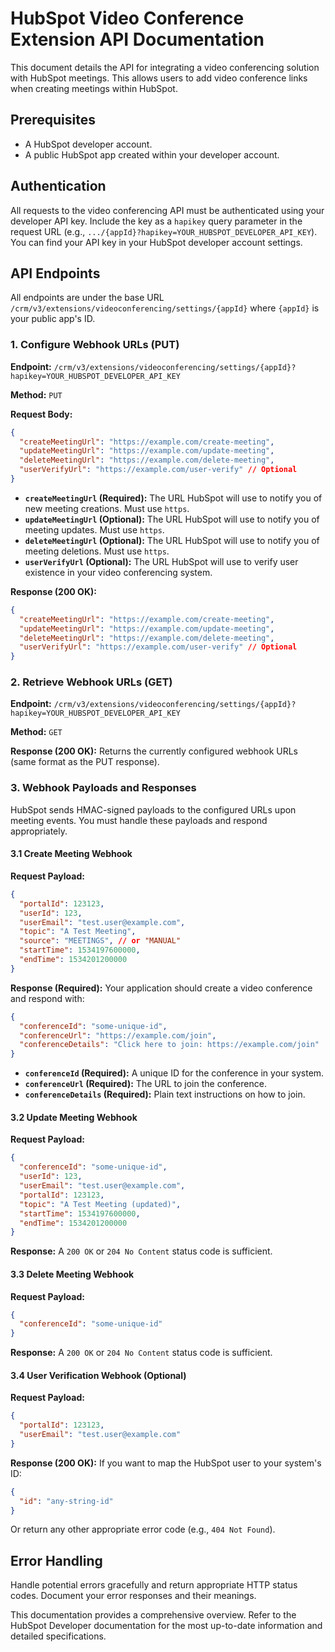 # HubSpot Video Conference Extension API Documentation

This document details the API for integrating a video conferencing solution with HubSpot meetings.  This allows users to add video conference links when creating meetings within HubSpot.

## Prerequisites

* A HubSpot developer account.
* A public HubSpot app created within your developer account.

## Authentication

All requests to the video conferencing API must be authenticated using your developer API key. Include the key as a `hapikey` query parameter in the request URL (e.g., `.../{appId}?hapikey=YOUR_HUBSPOT_DEVELOPER_API_KEY`).  You can find your API key in your HubSpot developer account settings.

## API Endpoints

All endpoints are under the base URL `/crm/v3/extensions/videoconferencing/settings/{appId}` where `{appId}` is your public app's ID.

### 1. Configure Webhook URLs (PUT)

**Endpoint:** `/crm/v3/extensions/videoconferencing/settings/{appId}?hapikey=YOUR_HUBSPOT_DEVELOPER_API_KEY`

**Method:** `PUT`

**Request Body:**

```json
{
  "createMeetingUrl": "https://example.com/create-meeting",
  "updateMeetingUrl": "https://example.com/update-meeting",
  "deleteMeetingUrl": "https://example.com/delete-meeting",
  "userVerifyUrl": "https://example.com/user-verify" // Optional
}
```

* **`createMeetingUrl` (Required):**  The URL HubSpot will use to notify you of new meeting creations.  Must use `https`.
* **`updateMeetingUrl` (Optional):** The URL HubSpot will use to notify you of meeting updates. Must use `https`.
* **`deleteMeetingUrl` (Optional):** The URL HubSpot will use to notify you of meeting deletions. Must use `https`.
* **`userVerifyUrl` (Optional):** The URL HubSpot will use to verify user existence in your video conferencing system.


**Response (200 OK):**

```json
{
  "createMeetingUrl": "https://example.com/create-meeting",
  "updateMeetingUrl": "https://example.com/update-meeting",
  "deleteMeetingUrl": "https://example.com/delete-meeting",
  "userVerifyUrl": "https://example.com/user-verify" // Optional
}
```


### 2. Retrieve Webhook URLs (GET)

**Endpoint:** `/crm/v3/extensions/videoconferencing/settings/{appId}?hapikey=YOUR_HUBSPOT_DEVELOPER_API_KEY`

**Method:** `GET`

**Response (200 OK):**  Returns the currently configured webhook URLs (same format as the PUT response).


### 3. Webhook Payloads and Responses

HubSpot sends HMAC-signed payloads to the configured URLs upon meeting events.  You must handle these payloads and respond appropriately.


#### 3.1 Create Meeting Webhook

**Request Payload:**

```json
{
  "portalId": 123123,
  "userId": 123,
  "userEmail": "test.user@example.com",
  "topic": "A Test Meeting",
  "source": "MEETINGS", // or "MANUAL"
  "startTime": 1534197600000,
  "endTime": 1534201200000
}
```

**Response (Required):**  Your application should create a video conference and respond with:

```json
{
  "conferenceId": "some-unique-id",
  "conferenceUrl": "https://example.com/join",
  "conferenceDetails": "Click here to join: https://example.com/join"
}
```

* **`conferenceId` (Required):** A unique ID for the conference in your system.
* **`conferenceUrl` (Required):** The URL to join the conference.
* **`conferenceDetails` (Required):** Plain text instructions on how to join.


#### 3.2 Update Meeting Webhook

**Request Payload:**

```json
{
  "conferenceId": "some-unique-id",
  "userId": 123,
  "userEmail": "test.user@example.com",
  "portalId": 123123,
  "topic": "A Test Meeting (updated)",
  "startTime": 1534197600000,
  "endTime": 1534201200000
}
```

**Response:** A `200 OK` or `204 No Content` status code is sufficient.


#### 3.3 Delete Meeting Webhook

**Request Payload:**

```json
{
  "conferenceId": "some-unique-id"
}
```

**Response:** A `200 OK` or `204 No Content` status code is sufficient.


#### 3.4 User Verification Webhook (Optional)

**Request Payload:**

```json
{
  "portalId": 123123,
  "userEmail": "test.user@example.com"
}
```

**Response (200 OK):** If you want to map the HubSpot user to your system's ID:

```json
{
  "id": "any-string-id"
}
```

Or return any other appropriate error code (e.g., `404 Not Found`).


## Error Handling

Handle potential errors gracefully and return appropriate HTTP status codes.  Document your error responses and their meanings.


This documentation provides a comprehensive overview. Refer to the HubSpot Developer documentation for the most up-to-date information and detailed specifications.
